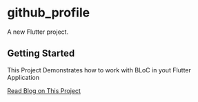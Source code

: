 # github_profile

A new Flutter project.

## Getting Started

This Project Demonstrates how to work with BLoC in yout Flutter Application

[Read Blog on This Project](https://flutter.dev/docs/get-started/codelab)
